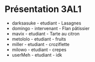 # Présentation 3AL1

- darksasuke - etudiant - Lasagnes
- domingo - intervenant - Flan pâtissier
- mavix - etudiant - Tarte au citron
- metololo - etudiant - fruits
- miller - etudiant - croziflette
- milowo - etudiant - crepes
- userMeh - etudiant - idk
